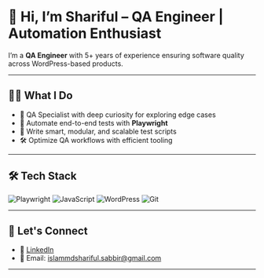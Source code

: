 # 👋 Hi, I’m Shariful – QA Engineer | Automation Enthusiast

I’m a **QA Engineer** with 5+ years of experience ensuring software quality across WordPress-based products.

---

## 👨‍💻 What I Do

- 🧪 QA Specialist with deep curiosity for exploring edge cases
- 🤖 Automate end-to-end tests with **Playwright**
- 🧠 Write smart, modular, and scalable test scripts
- 🛠️ Optimize QA workflows with efficient tooling

---

## 🛠️ Tech Stack

![Playwright](https://img.shields.io/badge/Playwright-%23000000?style=for-the-badge&logo=playwright&logoColor=green)
![JavaScript](https://img.shields.io/badge/JavaScript-%23F7DF1E?style=for-the-badge&logo=javascript&logoColor=black)
![WordPress](https://img.shields.io/badge/WordPress-%23117AC9?style=for-the-badge&logo=wordpress&logoColor=white)
![Git](https://img.shields.io/badge/Git-%23F05032?style=for-the-badge&logo=git&logoColor=white)

---

## 🚀 Let's Connect

- 🔗 [LinkedIn](https://www.linkedin.com/in/islamdshariful/)
- 📧 Email: islammdshariful.sabbir@gmail.com

---

